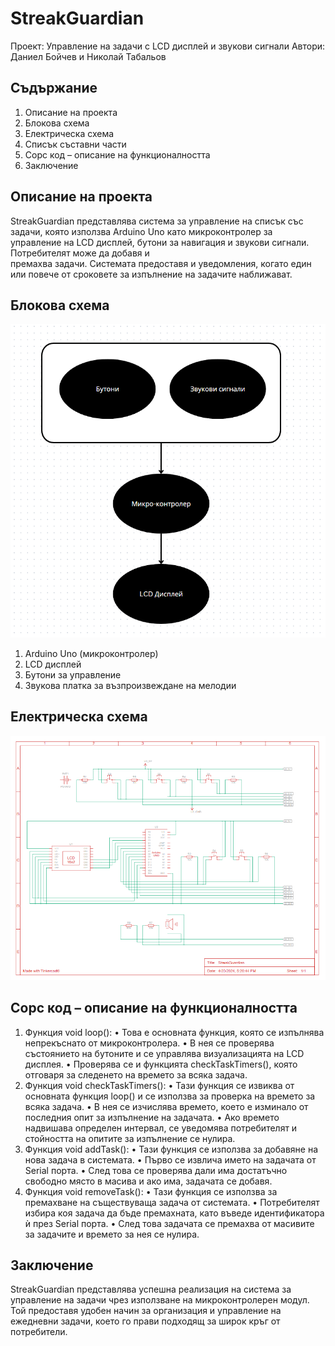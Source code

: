 # StreakGuardian

  Проект: Управление на задачи с LCD дисплей и звукови сигнали
  Автори: Даниел Бойчев и Николай Табальов 

## Съдържание
  1. Описание на проекта
  2. Блокова схема
  3. Електрическа схема
  4. Списък съставни части
  5. Сорс код – описание на функционалността
  6. Заключение

## Описание на проекта

  StreakGuardian представлява система за управление на списък със задачи, която използва Arduino Uno като микроконтролер за управление на LCD дисплей, бутони за навигация и звукови сигнали. Потребителят може да добавя и   
  премахва задачи. Системата предоставя и уведомления, когато един или повече от сроковете за изпълнение на задачите наближават.

## Блокова схема
  ![alttext](https://github.com/nikolaytabalyov/StreakGuardian/blob/main/%D0%91%D0%BB%D0%BE%D0%BA%D0%BE%D0%B2%D0%B0%20%D1%81%D1%85%D0%B5%D0%BC%D0%B0.png)
  1. Arduino Uno (микроконтролер)
  2. LCD дисплей
  3. Бутони за управление
  4. Звукова платка за възпроизвеждане на мелодии
   
## Електрическа схема
  ![Scheme](https://github.com/nikolaytabalyov/StreakGuardian/blob/main/%D0%95%D0%BB%D0%B5%D0%BA%D1%82%D1%80%D0%B8%D1%87%D0%B5%D1%81%D0%BA%D0%B0%20%D0%A1%D1%85%D0%B5%D0%BC%D0%B0.png)
## Сорс код – описание на функционалността

1.	Функция void loop():
  •	Това е основната функция, която се изпълнява непрекъснато от микроконтролера.
  •	В нея се проверява състоянието на бутоните и се управлява визуализацията на LCD дисплея.
  •	Проверява се и функцията checkTaskTimers(), която отговаря за следенето на времето за всяка задача.
2.	Функция void checkTaskTimers():
  •	Тази функция се извиква от основната функция loop() и се използва за проверка на времето за всяка задача.
  •	В нея се изчислява времето, което е изминало от последния опит за изпълнение на задачата.
  •	Ако времето надвишава определен интервал, се уведомява потребителят и стойността на опитите за изпълнение се нулира.
3.	Функция void addTask():
  •	Тази функция се използва за добавяне на нова задача в системата.
  •	Първо се извлича името на задачата от Serial порта.
  •	След това се проверява дали има достатъчно свободно място в масива и ако има, задачата се добавя.
4.	Функция void removeTask():
  •	Тази функция се използва за премахване на съществуваща задача от системата.
  •	Потребителят избира коя задача да бъде премахната, като въведе идентификатора ѝ през Serial порта.
  •	След това задачата се премахва от масивите за задачите и времето за нея се нулира.

## Заключение

  StreakGuardian представлява успешна реализация на система за управление на задачи чрез използване на микроконтролерен модул. Той предоставя удобен начин за организация и управление на ежедневни задачи, което го прави       подходящ за широк кръг от потребители.
